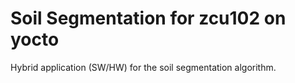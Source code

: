 # Soil Segmentation for zcu102 on yocto
Hybrid application (SW/HW) for the soil segmentation algorithm.
